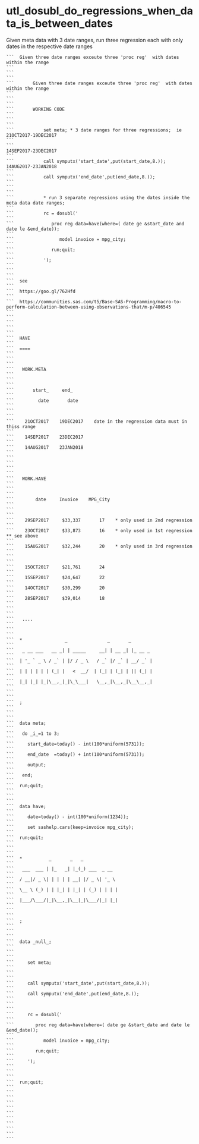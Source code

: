 # utl_dosubl_do_regressions_when_data_is_between_dates
Given meta data with 3 date ranges, run three regression each with only dates in the respective date ranges

    ```  Given three date ranges exceute three 'proc reg'  with dates within the range                                                                                ```
    ```                                                                                                                                                               ```
    ```       Given three date ranges exceute three 'proc reg'  with dates within the range                                                                           ```
    ```                                                                                                                                                               ```
    ```       WORKING CODE                                                                                                                                            ```
    ```                                                                                                                                                               ```
    ```           set meta; * 3 date ranges for three regressions;  ie 21OCT2017-19DEC2017                                                                            ```
    ```                                                                14SEP2017-23DEC2017                                                                            ```
    ```           call symputx('start_date',put(start_date,8.));       14AUG2017-23JAN2018                                                                            ```
    ```           call symputx('end_date',put(end_date,8.));                                                                                                          ```
    ```                                                                                                                                                               ```
    ```           * run 3 separate regressions using the dates inside the meta data date ranges;                                                                      ```
    ```           rc = dosubl('                                                                                                                                       ```
    ```              proc reg data=have(where=( date ge &start_date and date le &end_date));                                                                          ```
    ```                 model invoice = mpg_city;                                                                                                                     ```
    ```              run;quit;                                                                                                                                        ```
    ```           ');                                                                                                                                                 ```
    ```                                                                                                                                                               ```
    ```  see                                                                                                                                                          ```
    ```  https://goo.gl/762Hfd                                                                                                                                        ```
    ```  https://communities.sas.com/t5/Base-SAS-Programming/macro-to-perform-calculation-between-using-observations-that/m-p/406545                                  ```
    ```                                                                                                                                                               ```
    ```                                                                                                                                                               ```
    ```  HAVE                                                                                                                                                         ```
    ```  ====                                                                                                                                                         ```
    ```                                                                                                                                                               ```
    ```   WORK.META                                                                                                                                                   ```
    ```                                                                                                                                                               ```
    ```       start_     end_                                                                                                                                         ```
    ```         date       date                                                                                                                                       ```
    ```                                                                                                                                                               ```
    ```    21OCT2017    19DEC2017    date in the regression data must in thiss range                                                                                  ```
    ```    14SEP2017    23DEC2017                                                                                                                                     ```
    ```    14AUG2017    23JAN2018                                                                                                                                     ```
    ```                                                                                                                                                               ```
    ```                                                                                                                                                               ```
    ```   WORK.HAVE                                                                                                                                                   ```
    ```                                                                                                                                                               ```
    ```        date     Invoice    MPG_City                                                                                                                           ```
    ```                                                                                                                                                               ```
    ```    29SEP2017     $33,337       17    * only used in 2nd regression                                                                                            ```
    ```    23OCT2017     $33,873       16    * only used in 1st regression  ** see above                                                                              ```
    ```    15AUG2017     $32,244       20    * only used in 3rd regression                                                                                            ```
    ```                                                                                                                                                               ```
    ```    15OCT2017     $21,761       24                                                                                                                             ```
    ```    15SEP2017     $24,647       22                                                                                                                             ```
    ```    14OCT2017     $30,299       20                                                                                                                             ```
    ```    28SEP2017     $39,014       18                                                                                                                             ```
    ```                                                                                                                                                               ```
    ```   ....                                                                                                                                                        ```
    ```                                                                                                                                                               ```
    ```  *                _               _       _                                                                                                                   ```
    ```   _ __ ___   __ _| | _____     __| | __ _| |_ __ _                                                                                                            ```
    ```  | '_ ` _ \ / _` | |/ / _ \   / _` |/ _` | __/ _` |                                                                                                           ```
    ```  | | | | | | (_| |   <  __/  | (_| | (_| | || (_| |                                                                                                           ```
    ```  |_| |_| |_|\__,_|_|\_\___|   \__,_|\__,_|\__\__,_|                                                                                                           ```
    ```                                                                                                                                                               ```
    ```  ;                                                                                                                                                            ```
    ```                                                                                                                                                               ```
    ```  data meta;                                                                                                                                                   ```
    ```   do _i_=1 to 3;                                                                                                                                              ```
    ```     start_date=today() - int(100*uniform(5731));                                                                                                              ```
    ```     end_date  =today() + int(100*uniform(5731));                                                                                                              ```
    ```     output;                                                                                                                                                   ```
    ```   end;                                                                                                                                                        ```
    ```  run;quit;                                                                                                                                                    ```
    ```                                                                                                                                                               ```
    ```  data have;                                                                                                                                                   ```
    ```     date=today() - int(100*uniform(1234));                                                                                                                    ```
    ```     set sashelp.cars(keep=invoice mpg_city);                                                                                                                  ```
    ```  run;quit;                                                                                                                                                    ```
    ```                                                                                                                                                               ```
    ```  *          _       _   _                                                                                                                                     ```
    ```   ___  ___ | |_   _| |_(_) ___  _ __                                                                                                                          ```
    ```  / __|/ _ \| | | | | __| |/ _ \| '_ \                                                                                                                         ```
    ```  \__ \ (_) | | |_| | |_| | (_) | | | |                                                                                                                        ```
    ```  |___/\___/|_|\__,_|\__|_|\___/|_| |_|                                                                                                                        ```
    ```                                                                                                                                                               ```
    ```  ;                                                                                                                                                            ```
    ```                                                                                                                                                               ```
    ```  data _null_;                                                                                                                                                 ```
    ```                                                                                                                                                               ```
    ```     set meta;                                                                                                                                                 ```
    ```                                                                                                                                                               ```
    ```     call symputx('start_date',put(start_date,8.));                                                                                                            ```
    ```     call symputx('end_date',put(end_date,8.));                                                                                                                ```
    ```                                                                                                                                                               ```
    ```     rc = dosubl('                                                                                                                                             ```
    ```        proc reg data=have(where=( date ge &start_date and date le &end_date));                                                                                ```
    ```           model invoice = mpg_city;                                                                                                                           ```
    ```        run;quit;                                                                                                                                              ```
    ```     ');                                                                                                                                                       ```
    ```                                                                                                                                                               ```
    ```  run;quit;                                                                                                                                                    ```
    ```                                                                                                                                                               ```
    ```                                                                                                                                                               ```
    ```                                                                                                                                                               ```
    ```                                                                                                                                                               ```
    ```                                                                                                                                                               ```

